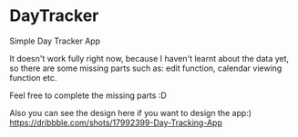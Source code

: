 # DayTracker
Simple Day Tracker App

 It doesn't work fully right now,
 because I haven't learnt about the data yet,
 so there are some missing parts such as:
 edit function, calendar viewing function etc.
 
 Feel free to complete the missing parts :D 

Also you can see the design here if you want to design the app:)
https://dribbble.com/shots/17992399-Day-Tracking-App
